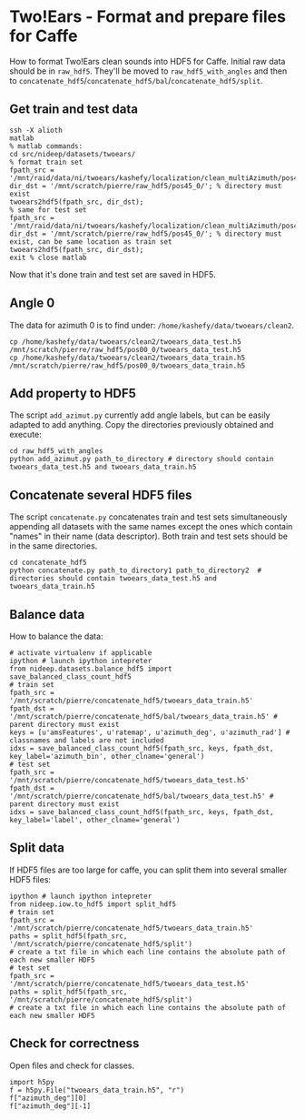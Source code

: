 # Two!Ears - Format and prepare files for Caffe

How to format Two!Ears clean sounds into HDF5 for Caffe. Initial raw data should be in `raw_hdf5`. They'll be moved to `raw_hdf5_with_angles` and then to `concatenate_hdf5`/`concatenate_hdf5/bal`/`concatenate_hdf5/split`.

## Get train and test data

```
ssh -X alioth
matlab
% matlab commands:
cd src/nideep/datasets/twoears/
% format train set
fpath_src = '/mnt/raid/data/ni/twoears/kashefy/localization/clean_multiAzimuth/pos45_0/train/dataStoreUni.mat';
dir_dst = '/mnt/scratch/pierre/raw_hdf5/pos45_0/'; % directory must exist
twoears2hdf5(fpath_src, dir_dst);
% same for test set
fpath_src = '/mnt/raid/data/ni/twoears/kashefy/localization/clean_multiAzimuth/pos45_0/test/dataStoreUni.mat';
dir_dst = '/mnt/scratch/pierre/raw_hdf5/pos45_0/'; % directory must exist, can be same location as train set
twoears2hdf5(fpath_src, dir_dst);
exit % close matlab
```

Now that it's done train and test set are saved in HDF5.

## Angle 0

The data for azimuth 0 is to find under: `/home/kashefy/data/twoears/clean2`.

```
cp /home/kashefy/data/twoears/clean2/twoears_data_test.h5 /mnt/scratch/pierre/raw_hdf5/pos00_0/twoears_data_test.h5
cp /home/kashefy/data/twoears/clean2/twoears_data_train.h5 /mnt/scratch/pierre/raw_hdf5/pos00_0/twoears_data_train.h5
```

## Add property to HDF5

The script `add_azimut.py` currently add angle labels, but can be easily adapted to add anything. Copy the directories previously obtained and execute:

```
cd raw_hdf5_with_angles
python add_azimut.py path_to_directory # directory should contain twoears_data_test.h5 and twoears_data_train.h5
```

## Concatenate several HDF5 files

The script `concatenate.py` concatenates train and test sets simultaneously appending all datasets with the same names except the ones which contain "names" in their name (data descriptor). Both train and test sets should be in the same directories.

```
cd concatenate_hdf5
python concatenate.py path_to_directory1 path_to_directory2  # directories should contain twoears_data_test.h5 and twoears_data_train.h5
```

## Balance data

How to balance the data:

```
# activate virtualenv if applicable
ipython # launch ipython intepreter
from nideep.datasets.balance_hdf5 import save_balanced_class_count_hdf5
# train set
fpath_src = '/mnt/scratch/pierre/concatenate_hdf5/twoears_data_train.h5'
fpath_dst = '/mnt/scratch/pierre/concatenate_hdf5/bal/twoears_data_train.h5' # parent directory must exist
keys = [u'amsFeatures', u'ratemap', u'azimuth_deg', u'azimuth_rad'] # classnames and labels are not included
idxs = save_balanced_class_count_hdf5(fpath_src, keys, fpath_dst, key_label='azimuth_bin', other_clname='general')
# test set
fpath_src = '/mnt/scratch/pierre/concatenate_hdf5/twoears_data_test.h5'
fpath_dst = '/mnt/scratch/pierre/concatenate_hdf5/bal/twoears_data_test.h5' # parent directory must exist
idxs = save_balanced_class_count_hdf5(fpath_src, keys, fpath_dst, key_label='label', other_clname='general')
```

## Split data

If HDF5 files are too large for caffe, you can split them into several smaller HDF5 files:

```
ipython # launch ipython intepreter
from nideep.iow.to_hdf5 import split_hdf5
# train set
fpath_src = '/mnt/scratch/pierre/concatenate_hdf5/twoears_data_train.h5'
paths = split_hdf5(fpath_src, '/mnt/scratch/pierre/concatenate_hdf5/split')
# create a txt file in which each line contains the absolute path of each new smaller HDF5
# test set
fpath_src = '/mnt/scratch/pierre/concatenate_hdf5/twoears_data_test.h5'
paths = split_hdf5(fpath_src, '/mnt/scratch/pierre/concatenate_hdf5/split')
# create a txt file in which each line contains the absolute path of each new smaller HDF5
```

## Check for correctness

Open files and check for classes.

```
import h5py
f = h5py.File("twoears_data_train.h5", "r")
f["azimuth_deg"][0]
f["azimuth_deg"][-1]
```
